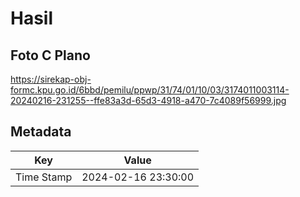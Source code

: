 # Hasil

## Foto C Plano

https://sirekap-obj-formc.kpu.go.id/6bbd/pemilu/ppwp/31/74/01/10/03/3174011003114-20240216-231255--ffe83a3d-65d3-4918-a470-7c4089f56999.jpg


## Metadata

| Key        | Value               |
| ---------- | ------------------- |
| Time Stamp | 2024-02-16 23:30:00 |



